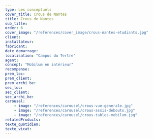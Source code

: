 ```yaml
---
type: Les conceptuels
cover_title: Crous de Nantes
title: Crous de Nantes
sub_title:
order: 6
cover_image: "/references/cover_image/crous-nantes-etudiants.jpg"
client:
installateur:
fabricant:
date_demarrage:
localisation: "Campus du Tertre"
agent:
concept: "Mobilum en intérieur"
recompense:
prem_loc:
prem_client:
prem_archi_be:
sec_loc:
sec_client:
sec_archi_be:
carousel:
    - image: "/references/carousel/crous-vue-generale.jpg"
    - image: "/references/carousel/crous-assis-debouts.jpg"
    - image: "/references/carousel/crous-tables-mobilum.jpg"
relatedProducts:
texte_quotidien:
texte_vicat:
---
```

